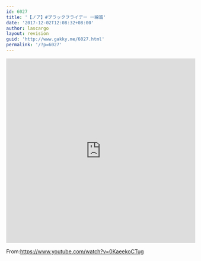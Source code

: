 ```yaml
---
id: 6027
title: '【ノア】#ブラックフライデー 一線篇'
date: '2017-12-02T12:08:32+08:00'
author: lascargo
layout: revision
guid: 'http://www.gakky.me/6027.html'
permalink: '/?p=6027'
---
```


 <iframe allowfullscreen="allowfullscreen" frameborder="0" height="498" loading="lazy" src="http://player.youku.com/embed/XMzE5OTY5MDE0NA==" width="510"></iframe>

From:<https://www.youtube.com/watch?v=0KaeekoCTug>
